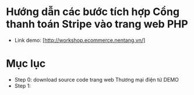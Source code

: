 # Hướng dẫn các bước tích hợp Cổng thanh toán Stripe vào trang web PHP
- Link demo: [http://workshop.ecommerce.nentang.vn/]

# Mục lục
- Step 0: download source code trang web Thương mại điện tử DEMO
- Step 1: 
